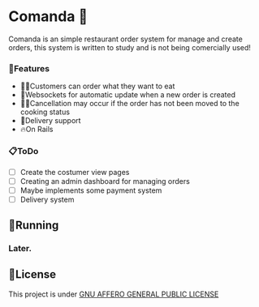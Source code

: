# Comanda 🧾

Comanda is an simple restaurant order system for manage and create orders, this system is written to study and is not being comercially used!

### 🎊Features

- 👩‍🍳Customers can order what they want to eat
- 🔌Websockets for automatic update when a new order is created
- 🙅‍♂️Cancellation may occur if the order has not been moved to the cooking status
- 🛵Delivery support
- 🔥On Rails

### 📋ToDo

- [ ] Create the costumer view pages
- [ ] Creating an admin dashboard for managing orders
- [ ] Maybe implements some payment system
- [ ] Delivery system

## 🚀Running

### Later.

## 📝License

This project is under [GNU AFFERO GENERAL PUBLIC LICENSE](LICENSE)
